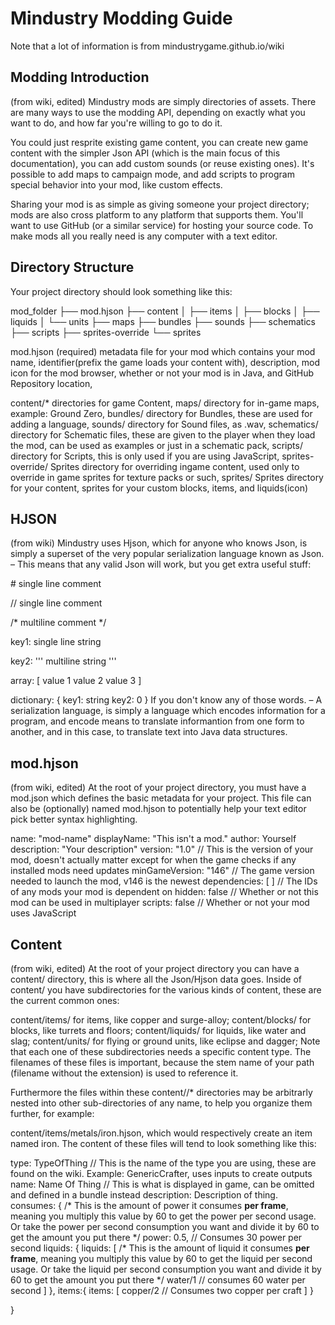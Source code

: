 # Mindustry Modding Guide
Note that a lot of information is from mindustrygame.github.io/wiki

## Modding Introduction
(from wiki, edited) Mindustry mods are simply directories of assets. There are many ways to use the modding API, depending on exactly what you want to do, and how far you're willing to go to do it.

You could just resprite existing game content, you can create new game content with the simpler Json API (which is the main focus of this documentation), you can add custom sounds (or reuse existing ones). It's possible to add maps to campaign mode, and add scripts to program special behavior into your mod, like custom effects.

Sharing your mod is as simple as giving someone your project directory; mods are also cross platform to any platform that supports them. You'll want to use GitHub (or a similar service) for hosting your source code. To make mods all you really need is any computer with a text editor.

## Directory Structure
Your project directory should look something like this:

mod_folder
├── mod.hjson
├── content
│   ├── items
│   ├── blocks
│   ├── liquids
│   └── units
├── maps
├── bundles
├── sounds
├── schematics
├── scripts
├── sprites-override
└── sprites

mod.hjson (required) metadata file for your mod which contains your mod name, identifier(prefix the game loads your content with), description, mod icon for the mod browser, whether or not your mod is in Java, and GitHub Repository location,

content/* directories for game Content,
maps/ directory for in-game maps, example: Ground Zero,
bundles/ directory for Bundles, these are used for adding a language,
sounds/ directory for Sound files, as .wav,
schematics/ directory for Schematic files, these are given to the player when they load the mod, can be used as examples or just in a schematic pack,
scripts/ directory for Scripts, this is only used if you are using JavaScript,
sprites-override/ Sprites directory for overriding ingame content, used only to override in game sprites for texture packs or such,
sprites/ Sprites directory for your content, sprites for your custom blocks, items, and liquids(icon)

## HJSON
(from wiki) Mindustry uses Hjson, which for anyone who knows Json, is simply a superset of the very popular serialization language known as Json. – This means that any valid Json will work, but you get extra useful stuff:

\# single line comment

// single line comment

/* multiline
comment */

key1: single line string

key2:
'''
multiline
string
'''

array: [ value 1
        value 2
        value 3 ]

dictionary: { key1: string
        key2: 0 }
If you don't know any of those words. – A serialization language, is simply a language which encodes information for a program, and encode means to translate informantion from one form to another, and in this case, to translate text into Java data structures.

## mod.hjson
(from wiki, edited) At the root of your project directory, you must have a mod.json which defines the basic metadata for your project. This file can also be (optionally) named mod.hjson to potentially help your text editor pick better syntax highlighting.

name: "mod-name"
displayName: "This isn't a mod."
author: Yourself
description: "Your description"
version: "1.0" // This is the version of your mod, doesn't actually matter except for when the game checks if any installed mods need updates
minGameVersion: "146" // The game version needed to launch the mod, v146 is the newest
dependencies: [ ] // The IDs of any mods your mod is dependent on
hidden: false // Whether or not this mod can be used in multiplayer
scripts: false // Whether or not your mod uses JavaScript

## Content
(from wiki, edited) At the root of your project directory you can have a content/ directory, this is where all the Json/Hjson data goes. Inside of content/ you have subdirectories for the various kinds of content, these are the current common ones:

content/items/ for items, like copper and surge-alloy;
content/blocks/ for blocks, like turrets and floors;
content/liquids/ for liquids, like water and slag;
content/units/ for flying or ground units, like eclipse and dagger;
Note that each one of these subdirectories needs a specific content type. The filenames of these files is important, because the stem name of your path (filename without the extension) is used to reference it.

Furthermore the files within these content/<content-type>/* directories may be arbitrarly nested into other sub-directories of any name, to help you organize them further, for example:

content/items/metals/iron.hjson, which would respectively create an item named iron.
The content of these files will tend to look something like this:

type: TypeOfThing // This is the name of the type you are using, these are found on the wiki. Example: GenericCrafter, uses inputs to create outputs
name: Name Of Thing // This is what is displayed in game, can be omitted and defined in a bundle instead
description: Description of thing.
consumes: {
  /* This is the amount of power it consumes **per frame**, meaning you multiply this value by 60 to get the power per second usage. Or take the power per second consumption you want and divide it by 60 to get the amount you put there \*/
  power: 0.5, // Consumes 30 power per second
  liquids: {
    liquids: [
      /* This is the amount of liquid it consumes **per frame**, meaning you multiply this value by 60 to get the liquid per second usage. Or take the liquid per second consumption you want and            divide it by 60 to get the amount you put there */
      water/1 // consumes 60 water per second
    \]
  },
  items:{
    items: [
      copper/2 // Consumes two copper per craft
    \]
  }
  
}
